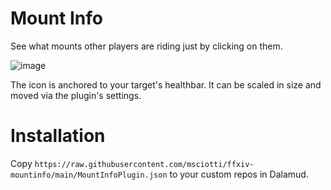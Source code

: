 # Mount Info

See what mounts other players are riding just by clicking on them.

![image](https://github.com/msciotti/mount-plugin/assets/4193854/186b42b2-8f09-4a1b-8e74-a72a56abcc77)

The icon is anchored to your target's healthbar. It can be scaled in size and moved via the plugin's settings.

# Installation

Copy `https://raw.githubusercontent.com/msciotti/ffxiv-mountinfo/main/MountInfoPlugin.json` to your custom repos in Dalamud.
